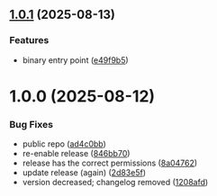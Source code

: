 ## [1.0.1](https://github.com/jeeyoungk/doctor/compare/v1.0.0...v1.0.1) (2025-08-13)


### Features

* binary entry point ([e49f9b5](https://github.com/jeeyoungk/doctor/commit/e49f9b5470ad796beae964d5eb35823e7f8cfa9a))

# 1.0.0 (2025-08-12)

### Bug Fixes

- public repo ([ad4c0bb](https://github.com/jeeyoungk/doctor/commit/ad4c0bb6baec03f5f6a5f87e899996b157327156))
- re-enable release ([846bb70](https://github.com/jeeyoungk/doctor/commit/846bb7088be94695111f682859298cbeac7b946f))
- release has the correct permissions ([8a04762](https://github.com/jeeyoungk/doctor/commit/8a0476299fdea417d8a0f705f26122d6c624d332))
- update release (again) ([2d83e5f](https://github.com/jeeyoungk/doctor/commit/2d83e5f19961529ce9971c4b5deedd73b22000b6))
- version decreased; changelog removed ([1208afd](https://github.com/jeeyoungk/doctor/commit/1208afd0a29bb4ea3b1a9eb7839eac32dd69fd6c))
